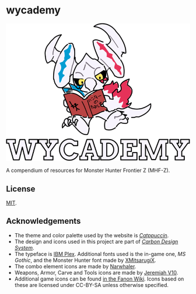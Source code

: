# wycademy

![banner](./src/lib/client/images/logo-full-alt.svg)

A compendium of resources for Monster Hunter Frontier Z (MHF-Z).

## License

[MIT](https://github.com/DorielRivalet/wycademy/blob/main/LICENSE.md).

## Acknowledgements

- The theme and color palette used by the website is [*Catppuccin*](https://github.com/catppuccin/catppuccin).
- The design and icons used in this project are part of [*Carbon Design System*](https://github.com/carbon-design-system/carbon-components-svelte).
- The typeface is [IBM Plex](https://github.com/IBM/plex). Additional fonts used is the in-game one, *MS Gothic*, and the Monster Hunter font made by [XMitsarugiX](https://www.deviantart.com/xmitsarugix/art/Monster-Hunter-Font-Type-1-and-2-380816151).
- The combo element icons are made by [Narwhaler](https://fanonmonsterhunter.fandom.com/wiki/User:Narwhaler).
- Weapons, Armor, Carve and Tools icons are made by [Jeremiah V10](https://fanonmonsterhunter.fandom.com/wiki/User:Jeremiah_V10).
- Additional game icons can be found [in the Fanon Wiki](https://fanonmonsterhunter.fandom.com/wiki/Category:Icon). Icons based on these are licensed under CC-BY-SA unless otherwise specified.

